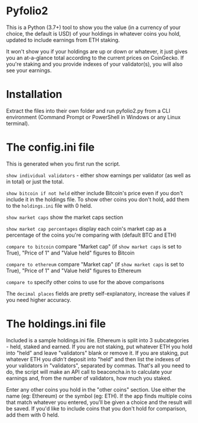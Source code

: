 
Pyfolio2
===================
This is a Python (3.7+) tool to show you the value (in a currency of your choice, the default is USD) 
of your holdings in whatever coins you hold, updated to include earnings from ETH staking.

It won't show you if your holdings are up or down or whatever, it just gives you an at-a-glance total
according to the current prices on CoinGecko. If you're staking and you provide indexes of your 
validator(s), you will also see your earnings.

Installation
============
Extract the files into their own folder and run pyfolio2.py from a CLI environment (Command Prompt or 
PowerShell in Windows or any Linux terminal).

The config.ini file
===================
This is generated when you first run the script.

`show individual validators` - either show earnings per validator (as well as in total) or just the total.

`show bitcoin if not held` either include Bitcoin's price even if you don't include it in the
holdings file. To show other coins you don't hold, add them to the `holdings.ini` file with 0 held.

`show market caps` show the market caps section

`show market cap percentages` display each coin's market cap as a percentage of the coins you're comparing with 
(default BTC and ETH)

`compare to bitcoin` compare "Market cap" (if `show market caps` is set to True), "Price of 1" and "Value held" 
figures to Bitcoin

`compare to ethereum` compare "Market cap" (if `show market caps` is set to True), "Price of 1" and "Value held" 
figures to Ethereum

`compare to` specify other coins to use for the above comparisons

The `decimal places` fields are pretty self-explanatory, increase the values if you need higher accuracy.

The holdings.ini file
=====================
Included is a sample holdings.ini file. Ethereum is split into 3 subcategories - held, staked and earned. 
If you are not staking, put whatever ETH you hold into "held" and leave "validators" blank or remove it. 
If you are staking, put whatever ETH you *didn't* deposit into "held" and then list the indexes of your 
validators in "validators", separated by commas. That's all you need to do, the script will make an API 
call to beaconcha.in to calculate your earnings and, from the number of validators, how much you staked.

Enter any other coins you hold in the "other coins" section. Use either the name (eg: Ethereum) or the 
symbol (eg: ETH). If the app finds multiple coins that match whatever you entered, you'll be given a choice 
and the result will be saved. If you'd like to include coins that you don't hold for comparison, add them 
with 0 held.


